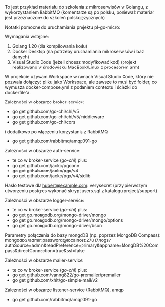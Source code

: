 To jest przykład materiału do szkolenia z mikroserwisów w Golangu, z wykorzystaniem RabbitMQ
(komentarze są po polsku, ponieważ materiał jest przeznaczony do szkoleń polskojęzycznych)

Notatki pomocne do uruchamiania projektu pl-go-micro:

Wymagania wstępne:
1. Golang 1.20 (dla kompilowania kodu)
2. Docker Desktop (na potrzeby uruchamiania mikroserwisów i baz danych)
3. Visual Studio Code (jeżeli chcesz modyfikować kod)
(projekt realizowano w środowisku MacBook/Linux z procesorem arm)

W projekcie używam Workspace w ramach Visual Studio Code, który nie pozwala dołączyć pliku jako Workspace, ale zawsze to musi być folder, co wymusza docker-compose.yml z podaniem contextu i ścieżki do dockerfile'a.

Zależności w obszarze broker-service:
- go get github.com/go-chi/chi/v5
- go get github.com/go-chi/chi/v5/middleware
- go get github.com/go-chi/cors

i dodatkowo po włączeniu korzystania z RabbitMQ
- go get github.com/rabbitmq/amqp091-go

Zależności w obszarze auth-service:
- te co w broker-service (*go-chi*) plus:
- go get github.com/jackc/pgconn
- go get github.com/jackc/pgx/v4
- go get github.com/jackc/pgx/v4/stdlib

Hasło testowe dla hubert@example.com: verysecret
(przy pierwszym utworzeniu postgres wykonać skrypt users.sql z katalogu project/support)

Zależności w obszarze logger-service:
- te co w broker-service (*go-chi*) plus:
- go get go.mongodb.org/mongo-driver/mongo
- go get go.mongodb.org/mongo-driver/mongo/options
- go get go.mongodb.org/mongo-driver/bson

Parametry połączenia do bazy mongoDB (np. poprzez MongoDB Compass): 
mongodb://admin:password@localhost:27017/logs?authSource=admin&readPreference=primary&appname=MongDB%20Compass&directConnection=true&ssl=false

Zależności w obszarze mailer-service:
- te co w broker-service (*go-chi*) plus:
- go get github.com/vanng822/go-premailer/premailer
- go get github.com/xhit/go-simple-mail/v2

Zależności w obszarze listener-service (RabbitMQ), amqp:
- go get github.com/rabbitmq/amqp091-go
